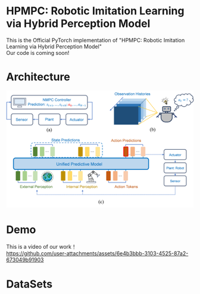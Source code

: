 # HPMPC: Robotic Imitation Learning via Hybrid Perception Model
This is the Official PyTorch implementation of "HPMPC: Robotic Imitation Learning via Hybrid Perception Model"  
Our code is coming soon!  
# Architecture 
![image](https://github.com/YouShiqwa/HPMPC/blob/main/pic/1.png)
# Demo
This is a video of our work！  
https://github.com/user-attachments/assets/6e4b3bbb-3103-4525-87a2-673049b91903

# DataSets

